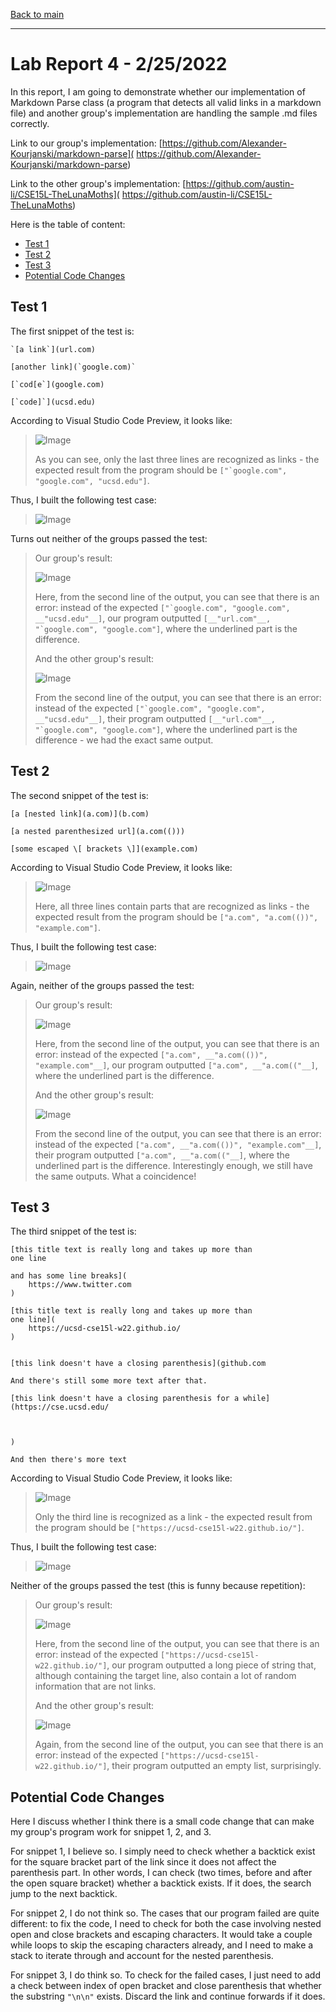 [Back to main](https://dowhep.github.io/cse15l-lab-reports/)

---

# Lab Report 4 - 2/25/2022

In this report, I am going to demonstrate whether our implementation of Markdown
Parse class (a program that detects all valid links in a markdown file) and 
another group's implementation are handling the sample .md files correctly.

Link to our group's implementation:
[https://github.com/Alexander-Kourjanski/markdown-parse](
    https://github.com/Alexander-Kourjanski/markdown-parse)

Link to the other group's implementation: 
[https://github.com/austin-li/CSE15L-TheLunaMoths](
    https://github.com/austin-li/CSE15L-TheLunaMoths)

Here is the table of content:

* [Test 1](#TestOne)
* [Test 2](#TestTwo)
* [Test 3](#TestThree)
* [Potential Code Changes](#CodeChange)

## <a name="TestOne"> Test 1 </a>

The first snippet of the test is: 
```
`[a link`](url.com)

[another link](`google.com)`

[`cod[e`](google.com)

[`code]`](ucsd.edu)
```

According to Visual Studio Code Preview, it looks like:

>![Image](../images/lab4/snippet1.PNG)
>
> As you can see, only the last three lines are recognized as links - 
> the expected result from the program should be 
> ``["`google.com", "google.com", "ucsd.edu"]``.

Thus, I built the following test case:

>![Image](../images/lab4/snippet1test.PNG)

Turns out neither of the groups passed the test:

>Our group's result:
>
>![Image](../images/lab4/our-group-result1.PNG)
>
>Here, from the second line of the output, you can see that there is an error:
> instead of the expected ``["`google.com", "google.com", __"ucsd.edu"__]``, our 
> program outputted ``[__"url.com"__, "`google.com", "google.com"]``, where the 
> underlined part is the difference.
>
>And the other group's result:
>
>![Image](../images/lab4/other-group-result1.PNG)
>
>From the second line of the output, you can see that there is an error:
> instead of the expected ``["`google.com", "google.com", __"ucsd.edu"__]``, 
> their program outputted ``[__"url.com"__, "`google.com", "google.com"]``, 
> where the underlined part is the difference - we had the exact same output.

## <a name="TestTwo"> Test 2 </a>

The second snippet of the test is: 
```
[a [nested link](a.com)](b.com)

[a nested parenthesized url](a.com(()))

[some escaped \[ brackets \]](example.com)
```

According to Visual Studio Code Preview, it looks like:

>![Image](../images/lab4/snippet2.PNG)
>
> Here, all three lines contain parts that are recognized as links - 
> the expected result from the program should be 
> ``["a.com", "a.com(())", "example.com"]``.

Thus, I built the following test case:

>![Image](../images/lab4/snippet2test.PNG)

Again, neither of the groups passed the test:

>Our group's result:
>
>![Image](../images/lab4/our-group-result2.PNG)
>
>Here, from the second line of the output, you can see that there is an error:
> instead of the expected ``["a.com", __"a.com(())", "example.com"__]``, our 
> program outputted ``["a.com", __"a.com(("__]``, where the 
> underlined part is the difference.
>
>And the other group's result:
>
>![Image](../images/lab4/other-group-result2.PNG)
>
>From the second line of the output, you can see that there is an error:
> instead of the expected ``["a.com", __"a.com(())", "example.com"__]``, their 
> program outputted ``["a.com", __"a.com(("__]``, where the 
> underlined part is the difference. Interestingly enough, we still have the
> same outputs. What a coincidence! 

## <a name="TestThree"> Test 3 </a>

The third snippet of the test is: 
```
[this title text is really long and takes up more than 
one line

and has some line breaks](
    https://www.twitter.com
)

[this title text is really long and takes up more than 
one line](
    https://ucsd-cse15l-w22.github.io/
)


[this link doesn't have a closing parenthesis](github.com

And there's still some more text after that.

[this link doesn't have a closing parenthesis for a while](https://cse.ucsd.edu/



)

And then there's more text
```

According to Visual Studio Code Preview, it looks like:

>![Image](../images/lab4/snippet3.PNG)
>
> Only the third line is recognized as a link - 
> the expected result from the program should be 
> ``["https://ucsd-cse15l-w22.github.io/"]``.

Thus, I built the following test case:

>![Image](../images/lab4/snippet3test.PNG)

Neither of the groups passed the test (this is funny because repetition):

>Our group's result:
>
>![Image](../images/lab4/our-group-result3.PNG)
>
>Here, from the second line of the output, you can see that there is an error:
> instead of the expected ``["https://ucsd-cse15l-w22.github.io/"]``, our 
> program outputted a long piece of string that, although containing the target
> line, also contain a lot of random information that are not links.
>
>And the other group's result:
>
>![Image](../images/lab4/other-group-result3.PNG)
>
>Again, from the second line of the output, you can see that there is an error:
> instead of the expected ``["https://ucsd-cse15l-w22.github.io/"]``, their 
> program outputted an empty list, surprisingly.

## <a name="CodeChange"> Potential Code Changes </a>

Here I discuss whether I think there is a small code change that can make my 
group's program work for snippet 1, 2, and 3.

For snippet 1, I believe so. I simply need to check whether a backtick exist 
for the square bracket part of the link since it does not affect the parenthesis
part. In other words, I can check (two times, before and after the open square
bracket) whether a backtick exists. If it does, the search jump to the next 
backtick.

For snippet 2, I do not think so. The cases that our program failed are quite
different: to fix the code, I need to check for both the case involving nested 
open and close brackets and escaping characters. It would take a couple while
loops to skip the escaping characters already, and I need to make a stack to 
iterate through and account for the nested parenthesis.

For snippet 3, I do think so. To check for the failed cases, I just need to add
a check between index of open bracket and close parenthesis that whether the 
substring `"\n\n"` exists. Discard the link and continue forwards if it does.